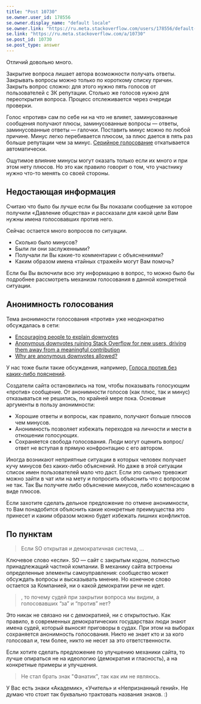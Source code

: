 ```yaml
---
title: "Post 10730"
se.owner.user_id: 178556
se.owner.display_name: "default locale"
se.owner.link: "https://ru.meta.stackoverflow.com/users/178556/default-locale"
se.link: "https://ru.meta.stackoverflow.com/a/10730"
se.post_id: 10730
se.post_type: answer
---
```

<p>Отличий довольно много.</p>
<p>Закрытие вопроса лишает автора возможности получать ответы. Закрывать вопросы можно только по короткому списку причин. Закрыть вопрос сложно: для этого нужно пять голосов от пользователей с 3К репутации. Столько же голосов нужно для переоткрытия вопроса. Процесс отслеживается через очереди проверки.</p>
<p>Голос «против» сам по себе ни на что не влияет, заминусованные сообщения получают плюсы, заминусованные вопросы — ответы, заминусованные ответы — галочки. Поставить минус можно по любой причине. Минус легко перебивается плюсом, за плюс дается в пять раз больше репутации чем за минус. <a href="https://ru.meta.stackoverflow.com/questions/4006/%D0%A7%D1%82%D0%BE-%D1%82%D0%B0%D0%BA%D0%BE%D0%B5-%D1%84%D0%B8%D0%BA%D1%82%D0%B8%D0%B2%D0%BD%D0%BE%D0%B5-%D0%B3%D0%BE%D0%BB%D0%BE%D1%81%D0%BE%D0%B2%D0%B0%D0%BD%D0%B8%D0%B5-%D0%B8-%D0%BA%D0%B0%D0%BA-%D0%BE%D0%BD%D0%BE-%D0%BC%D0%BE%D0%B6%D0%B5%D1%82-%D0%BF%D0%BE%D0%B2%D0%BB%D0%B8%D1%8F%D1%82%D1%8C-%D0%BD%D0%B0-%D0%BC%D0%B5%D0%BD%D1%8F">Серийное голосование</a> откатывается автоматически.</p>
<p>Ощутимое влияние минусы могут оказать только если их много и при этом нету плюсов. Но это как правило говорит о том, что участнику нужно что-то менять со своей стороны.</p>
<h2>Недостающая информация</h2>
<p>Считаю что было бы лучше если бы Вы показали сообщение за которое получили «Давление общества» и рассказали для какой цели Вам нужны имена голосовавших против него.</p>
<p>Сейчас остается много вопросов по ситуации.</p>
<ul>
<li>Сколько было минусов?</li>
<li>Были ли они заслуженными?</li>
<li>Получали ли Вы какие-то комментарии с объяснениями?</li>
<li>Каким образом имена «тайных стражей» могут Вам помочь?</li>
</ul>
<p>Если бы Вы включили всю эту информацию в вопрос, то можно было бы подробнее рассмотреть механизм голосования в данной конкретной ситуации.</p>
<h2>Анонимность голосования</h2>
<p>Тема анонимности голосования «против» уже неоднократно обсуждалась в сети:</p>
<ul>
<li><a href="https://meta.stackexchange.com/questions/135/encouraging-people-to-explain-downvotes">Encouraging people to explain downvotes</a></li>
<li><a href="https://meta.stackexchange.com/questions/198962/anonymous-downvotes-ruining-stack-overflow-for-new-users-driving-them-away-from/198968">Anonymous downvotes ruining Stack Overflow for new users, driving them away from a meaningful contribution</a></li>
<li><a href="https://unix.meta.stackexchange.com/questions/5584/why-are-anonymous-downvotes-allowed">Why are anonymous downvotes allowed?</a></li>
</ul>
<p>У нас тоже были такие обсуждения, например, <a href="https://ru.meta.stackoverflow.com/questions/277/%D0%93%D0%BE%D0%BB%D0%BE%D1%81%D0%B0-%D0%BF%D1%80%D0%BE%D1%82%D0%B8%D0%B2-%D0%B1%D0%B5%D0%B7-%D0%BA%D0%B0%D0%BA%D0%B8%D1%85-%D0%BB%D0%B8%D0%B1%D0%BE-%D0%BF%D0%BE%D1%8F%D1%81%D0%BD%D0%B5%D0%BD%D0%B8%D0%B9">Голоса против без каких-либо пояснений</a>.</p>
<p>Создатели сайта остановились на том, чтобы показывать голосующим «против» сообщение. От анонимности голосов (как плюс, так и минус) отказываться не решились, по крайней мере пока. Основные аргументы в пользу анонимности:</p>
<ul>
<li>Хорошие ответы и вопросы, как правило, получают больше плюсов чем минусов.</li>
<li>Анонимность позволяет избежать переходов на личности и мести в отношении голосующих.</li>
<li>Сохраняется свобода голосования. Люди могут оценить вопрос/ответ не вступая в прямую конфронтацию с его автором.</li>
</ul>
<p>Иногда возникают неприятные ситуации в которых человек получает кучу минусов без каких-либо объяснений. Но даже в этой ситуации список имен пользователей мало что даст. Если это сильно тревожит можно зайти в чат или на мету и попросить объяснить что с вопросом не так. Так Вы получите либо объяснение минусов, либо компенсацию в виде плюсов.</p>
<p>Если захотите сделать дельное предложение по отмене анонимности, то Вам понадобится объяснить какие конкретные преимущества это принесет и каким образом можно будет избежать лишних конфликтов.</p>
<h2>По пунктам</h2>
<blockquote>
<p>Если SO открытая и демократичная система, ...</p>
</blockquote>
<p>Ключевое слово «если». SO — сайт с закрытым кодом, полностью принадлежащий частной компании. В механику сайта встроены определенные элементы самоуправления: сообщество может обсуждать вопросы и высказывать мнение. Но конечное слово остается за Компанией, ни о какой демократии речи не идет.</p>
<blockquote>
<p>, то почему судей при закрытии вопроса мы видим, а голосовавших “за” и “против” нет?</p>
</blockquote>
<p>Это никак не связано ни с демократией, ни с открытостью. Как правило, в современных демократических государствах люди знают имена судей, который выносят приговоры в судах. При этом на выборах сохраняется анонимность голосования. Никто не знает кто и за кого голосовал и, тем более, никто не несет за это ответственности.</p>
<p>Если хотите сделать предложение по улучшению механики сайта, то лучше опираться не на идеологию (демократия и гласность), а на конкретные примеры и улучшения.</p>
<blockquote>
<p>Не стал брать знак &quot;Фанатик&quot;, так как им не являюсь.</p>
</blockquote>
<p>У Вас есть знаки «Академик», «Учитель» и «Непризнанный гений». Не думаю что стоит так буквально трактовать названия знаков. :)</p>
